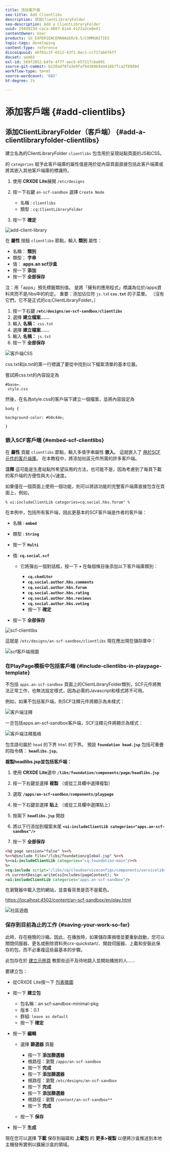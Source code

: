 ```yaml
---
title: 添加客戶端
seo-title: Add Clientlibs
description: 添加ClientLibraryFolder
seo-description: Add a ClientLibraryFolder
uuid: 2944923d-caca-4607-81a4-4122a2ce8e41
contentOwner: User
products: SG_EXPERIENCEMANAGER/6.5/COMMUNITIES
topic-tags: developing
content-type: reference
discoiquuid: 46f81c3f-6512-43f1-8ec1-cc717ab6f6ff
docset: aem65
exl-id: 569f2052-b4fe-4f7f-aec9-657217cba091
source-git-commit: b220adf6fa3e9faf94389b9a9416b7fca2f89d9d
workflow-type: tm+mt
source-wordcount: '682'
ht-degree: 1%

---
```


# 添加客戶端 {#add-clientlibs}

## 添加ClientLibraryFolder（客戶端） {#add-a-clientlibraryfolder-clientlibs}

建立名為的ClientLibraryFolder `clientlibs` 包含用於呈現站點頁面的JS和CSS。

的 `categories` 賦予此客戶端庫的屬性值是用於從內容頁面直接包括此客戶端庫或將其嵌入其他客戶端庫的標識符。

1. 使用 **CRXDE Lite**&#x200B;展開 `/etc/designs`

1. 按一下右鍵 `an-scf-sandbox` 選擇 `Create Node`

   * 名稱 : `clientlibs`
   * 類型 : `cq:ClientLibraryFolder`

1. 按一下 **確定**

![add-client-library](assets/add-client-library.png)

在 **屬性** 按鈕 `clientlibs` 節點，輸入 **類別** 屬性：

* 名稱： **類別**
* 類型： **字串**
* 值： **apps.an scf沙盒**
* 按一下 **添加**
* 按一下 **全部保存**

注：用「apps」預先標籤類別值。 是將「擁有的應用程式」標識為位於/apps資料夾而不是/libs中的約定。  重要：添加佔位符 `js.tx`t **`css.txt`** 的子菜單。 （沒有它們，它不是正式的cq:ClientLibraryFolder。）

1. 按一下右鍵 **`/etc/designs/an-scf-sandbox/clientlibs`**
1. 選擇 **建立檔案……**
1. 輸入 **名稱：** `css.txt`
1. 選擇 **建立檔案……**
1. 輸入 **名稱：** `js.txt`
1. 按一下 **全部保存**

![客戶端CSS](assets/clientlibs-css.png)

css.txt和js.txt的第一行標識了要從中找到以下檔案清單的基本位置。

嘗試將css.txt的內容設定為

```
#base=.
 style.css
```

然後，在名為style.css的客戶端下建立一個檔案，並將內容設定為

`body {`

`background-color: #b0c4de;`

`}`

### 嵌入SCF客戶端 {#embed-scf-clientlibs}

在 **屬性** 頁籤 `clientlibs` 節點，輸入多值字串屬性 **嵌入**。 這就嵌入了 [用於SCF元件的客戶端庫](/help/communities/client-customize.md#clientlibs-for-scf)。 在本教程中，將添加社區元件所需的許多客戶端。

**注釋** 這可能是生產站點所希望採用的方法，也可能不是，因為考慮到了每頁下載的客戶端的方便性與大小/速度。

如果僅在一個頁面上使用一個功能，則可以將該功能的完整客戶端庫直接包含在頁面上，例如，

`% ui:includeClientLib categories=cq.social.hbs.forum" %`

在本例中，包括所有客戶端，因此更基本的SCF客戶端是作者的客戶端：

* 名稱 : **`embed`**
* 類型 : **`String`**
* 按一下 **`Multi`**
* 值: **`cq.social.scf`**

   * 它將彈出一個對話框，按一下 **`+`** 在每個條目後添加以下客戶端庫類別：

      * **`cq.ckeditor`**
      * **`cq.social.author.hbs.comments`**
      * **`cq.social.author.hbs.forum`**
      * **`cq.social.author.hbs.rating`**
      * **`cq.social.author.hbs.reviews`**
      * **`cq.social.author.hbs.voting`**
      * 按一下 **確定**

* 按一下 **全部保存**

![scf-clientlibs](assets/scf-clientlibs.png)

這就是 `/etc/designs/an-scf-sandbox/clientlibs` 現在應出現在儲存庫中：

![scf客戶端視圖](assets/scf-clientlibs1.png)

### 在PlayPage模板中包括客戶端 {#include-clientlibs-in-playpage-template}

不包括 `apps.an-scf-sandbox` 頁面上的ClientLibraryFolder類別，SCF元件將無法正常工作，也無法設定樣式，因為必需的Javascript和樣式將不可用。

例如，如果不包括客戶端，則SCF注釋元件將顯示為未樣式：

![客戶端注釋](assets/clientlibs-comment.png)

一旦包括apps.an-scf-sandbox客戶端，SCF注釋元件將顯示為樣式：

![客戶端注釋風格](assets/clientlibs-comment1.png)

包含語句屬於 `head` 的下界 `html` 的下界。 預設 **`foundation head.jsp`** 包括可重疊的指令碼： **`headlibs.jsp`**。

**複製headlibs.jsp並包括客戶端：**

1. 使用 **CRXDE Lite**&#x200B;選中 **`/libs/foundation/components/page/headlibs.jsp`**

1. 按一下右鍵並選擇 **複製** （或從工具欄中選擇複製）
1. 選取 **`/apps/an-scf-sandbox/components/playpage`**
1. 按一下右鍵並選擇 **貼上** （或從工具欄中選擇貼上）
1. 按兩下 **`headlibs.jsp`** 開啟
1. 將以下行添加到檔案末尾
   **`<ui:includeClientLib categories="apps.an-scf-sandbox"/>`**

1. 按一下 **全部保存**

```xml
<%@ page session="false" %><%
%><%@include file="/libs/foundation/global.jsp" %><%
%><ui:includeClientLib categories="cq.foundation-main"/><%
%>
<cq:include script="/libs/cq/cloudserviceconfigs/components/servicelibs/servicelibs.jsp"/>
<% currentDesign.writeCssIncludes(pageContext); %>
<ui:includeClientLib categories="apps.an-scf-sandbox"/>
```

在瀏覽器中載入您的網站，並查看背景是否不是藍色。

[https://localhost:4502/content/an-scf-sandbox/en/play.html](https://localhost:4502/content/an-scf-sandbox/en/play.html)

![社區遊戲](assets/community-play.png)

### 保存到目前為止的工作 {#saving-your-work-so-far}

此時，存在極簡的沙箱，因此，在播放時，如果儲存庫損壞並要重新啟動，您可以關閉伺服器、更名或刪除資料夾crx-quickstart/、開啟伺服器、上載和安裝此保存的包，而不必重複這些最基本的步驟。

此包存在於 [建立示例頁](/help/communities/create-sample-page.md) 教那些迫不及待地跳入並開始播放的人……

要建立包：

* 從CRXDE Lite按一下 [包表徵圖](https://localhost:4502/crx/packmgr/)
* 按一下 **建立包**

   * 包名稱：an scf-sandbox-minimal-pkg
   * 版本：0.1
   * 群組: `leave as default`
   * 按一下 **確定**

* 按一下 **編輯**

   * 選擇 **篩選器** 頁籤

      * 按一下 **添加篩選器**
      * 根路徑：瀏覽 `/apps/an-scf-sandbox`
      * 按一下 **完成**
      * 按一下 **添加篩選器**
      * 根路徑：瀏覽 `/etc/designs/an-scf-sandbox`
      * 按一下 **完成**
      * 按一下 **添加篩選器**
      * 根路徑：瀏覽 `/content/an-scf-sandbox**`
      * 按一下 **完成**
   * 按一下 **保存**


* 按一下 **生成**

現在您可以選擇 **下載** 保存到磁碟和 **上載包** 的 **更多>複製** 以便將沙盒推送到本地主機發佈實例以擴展沙盒的領域。

